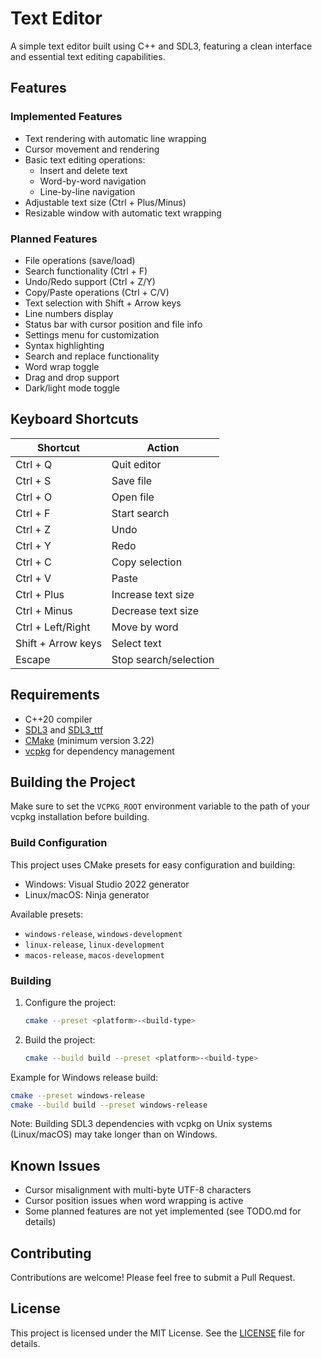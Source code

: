 # Text Editor

A simple text editor built using C++ and SDL3, featuring a clean interface and essential text editing capabilities.

## Features

### Implemented Features

-   Text rendering with automatic line wrapping
-   Cursor movement and rendering
-   Basic text editing operations:
    -   Insert and delete text
    -   Word-by-word navigation
    -   Line-by-line navigation
-   Adjustable text size (Ctrl + Plus/Minus)
-   Resizable window with automatic text wrapping

### Planned Features

-   File operations (save/load)
-   Search functionality (Ctrl + F)
-   Undo/Redo support (Ctrl + Z/Y)
-   Copy/Paste operations (Ctrl + C/V)
-   Text selection with Shift + Arrow keys
-   Line numbers display
-   Status bar with cursor position and file info
-   Settings menu for customization
-   Syntax highlighting
-   Search and replace functionality
-   Word wrap toggle
-   Drag and drop support
-   Dark/light mode toggle

## Keyboard Shortcuts

| Shortcut           | Action                |
| ------------------ | --------------------- |
| Ctrl + Q           | Quit editor           |
| Ctrl + S           | Save file             |
| Ctrl + O           | Open file             |
| Ctrl + F           | Start search          |
| Ctrl + Z           | Undo                  |
| Ctrl + Y           | Redo                  |
| Ctrl + C           | Copy selection        |
| Ctrl + V           | Paste                 |
| Ctrl + Plus        | Increase text size    |
| Ctrl + Minus       | Decrease text size    |
| Ctrl + Left/Right  | Move by word          |
| Shift + Arrow keys | Select text           |
| Escape             | Stop search/selection |

## Requirements

-   C++20 compiler
-   [SDL3](https://github.com/libsdl-org/SDL) and [SDL3_ttf](https://github.com/libsdl-org/SDL_ttf)
-   [CMake](https://cmake.org/) (minimum version 3.22)
-   [vcpkg](https://github.com/microsoft/vcpkg) for dependency management

## Building the Project

Make sure to set the `VCPKG_ROOT` environment variable to the path of your vcpkg installation before building.

### Build Configuration

This project uses CMake presets for easy configuration and building:

-   Windows: Visual Studio 2022 generator
-   Linux/macOS: Ninja generator

Available presets:

-   `windows-release`, `windows-development`
-   `linux-release`, `linux-development`
-   `macos-release`, `macos-development`

### Building

1. Configure the project:

    ```sh
    cmake --preset <platform>-<build-type>
    ```

2. Build the project:
    ```sh
    cmake --build build --preset <platform>-<build-type>
    ```

Example for Windows release build:

```sh
cmake --preset windows-release
cmake --build build --preset windows-release
```

Note: Building SDL3 dependencies with vcpkg on Unix systems (Linux/macOS) may take longer than on Windows.

## Known Issues

-   Cursor misalignment with multi-byte UTF-8 characters
-   Cursor position issues when word wrapping is active
-   Some planned features are not yet implemented (see TODO.md for details)

## Contributing

Contributions are welcome! Please feel free to submit a Pull Request.

## License

This project is licensed under the MIT License. See the [LICENSE](LICENSE) file for details.
